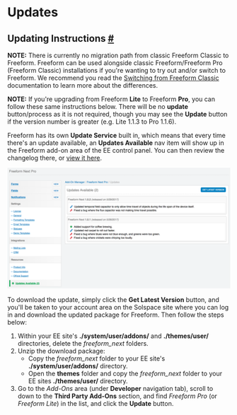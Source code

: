 # Updates

## Updating Instructions <a href="#update" id="update" class="docs-anchor">#</a>
**NOTE:** There is currently no migration path from classic Freeform Classic to Freeform. Freeform can be used alongside classic Freeform/Freeform Pro (Freeform Classic) installations if you're wanting to try out and/or switch to Freeform. We recommend you read the [Switching from Freeform Classic](switching-from-classic.md) documentation to learn more about the differences.

**NOTE:** If you're upgrading from Freeform **Lite** to Freeform **Pro**, you can follow these same instructions below. There will be no **update** button/process as it is not required, though you may see the **Update** button if the version number is greater (e.g. Lite 1.1.3 to Pro 1.1.6).

Freeform has its own **Update Service** built in, which means that every time there's an update available, an **Updates Available** nav item will show up in the Freeform add-on area of the EE control panel. You can then review the changelog there, or [view it here](changelog.md).

[![Freeform's Built in Update Service](images/cp_updates.png)](images/cp_updates.png)

To download the update, simply click the **Get Latest Version** button, and you'll be taken to your account area on the Solspace site where you can log in and download the updated package for Freeform. Then follow the steps below:

1. Within your EE site's **./system/user/addons/** and **./themes/user/** directories, delete the *freeform_next* folders.
2. Unzip the download package:
	* Copy the *freeform_next* folder to your EE site's **./system/user/addons/** directory.
	* Open the **themes** folder and copy the *freeform_next* folder to your EE sites **./themes/user/** directory.
3. Go to the *Add-Ons* area (under **Developer** navigation tab), scroll to down to the **Third Party Add-Ons** section, and find *Freeform Pro* (or *Freeform Lite*) in the list, and click the **Update** button.
